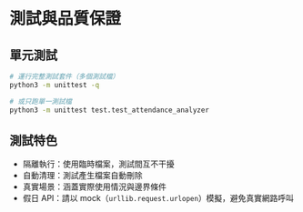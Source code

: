 # 測試與品質保證

## 單元測試
```bash
# 運行完整測試套件（多個測試檔）
python3 -m unittest -q

# 或只跑單一測試檔
python3 -m unittest test.test_attendance_analyzer
```

## 測試特色
- 隔離執行：使用臨時檔案，測試間互不干擾
- 自動清理：測試產生檔案自動刪除
- 真實場景：涵蓋實際使用情況與邊界條件
- 假日 API：請以 mock（`urllib.request.urlopen`）模擬，避免真實網路呼叫

